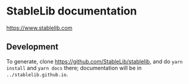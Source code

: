 StableLib documentation
=======================

<https://www.stablelib.com>


Development
-----------

To generate, clone <https://github.com/StableLib/stablelib>, and do `yarn
install` and `yarn docs` there; documentation will be in
`../stablelib.github.io`.
